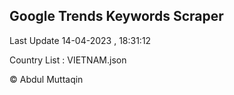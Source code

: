 

## Google Trends Keywords Scraper 
 
Last Update 14-04-2023 , 18:31:12

Country List :
VIETNAM.json



© Abdul Muttaqin 
